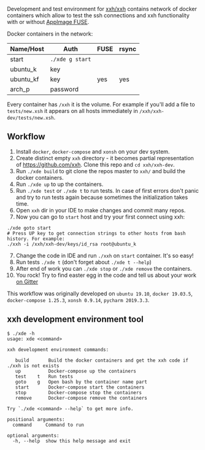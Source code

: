 Development and test environment for [xxh/xxh](https://github.com/xxh/xxh) contains 
network of docker containers which allow to test the ssh connections and xxh functionality 
with or without [AppImage FUSE](https://github.com/AppImage/AppImageKit/wiki/FUSE). 

Docker containers in the network:

| Name/Host | Auth             | FUSE | rsync |
|-----------|------------------|------|-------|
| start     | `./xde g start`  |      |       |
| ubuntu_k  | key              |      |       |
| ubuntu_kf | key              | yes  |  yes  |
| arch_p    | password         |      |       |

Every container has `/xxh` it is the volume. For example if you'll add a file to `tests/new.xsh` 
it appears on all hosts immediately in `/xxh/xxh-dev/tests/new.xsh`.

## Workflow

1. Install `docker`, `docker-compose` and `xonsh` on your dev system.
2. Create distinct empty `xxh` directory - it becomes partial representation of https://github.com/xxh. Clone this repo and `cd xxh/xxh-dev`.
3. Run `./xde build` to git clone the repos master to `xxh/` and build the docker containers. 
4. Run `./xde up` to up the containers. 
5. Run `./xde test` or `./xde t` to run tests. In case of first errors don't panic and try to run tests again because sometimes 
the initialization takes time.
6. Open `xxh` dir in your IDE to make changes and commit many repos.
7. Now you can go to `start` host and try your first connect using xxh:
```
./xde goto start
# Press UP key to get connection strings to other hosts from bash history. For example:
./xxh -i /xxh/xxh-dev/keys/id_rsa root@ubuntu_k
```
7. Change the code in IDE and run `./xxh` on `start` container. It's so easy!
8. Run tests `./xde t` (don't forget about `./xde t --help`) 
8. After end of work you can `./xde stop` or `./xde remove` the containers. 
9. You rock! Try to find easter egg in the code and tell us about your work [on Gitter](https://gitter.im/xonssh-xxh/community)

This workflow was originally developed on `ubuntu 19.10`, `docker 19.03.5`, `docker-compose 1.25.3`, `xonsh 0.9.14`, `pycharm 2019.3.3`.

## xxh development environment tool

```
$ ./xde -h                                                                                                                                                                                              
usage: xde <command>

xxh development environment commands:

   build       Build the docker containers and get the xxh code if ./xxh is not exists
   up          Docker-compose up the containers
   test    t   Run tests
   goto    g   Open bash by the container name part
   start       Docker-compose start the containers
   stop        Docker-compose stop the containers
   remove      Docker-compose remove the containers
   
Try `./xde <command> --help` to get more info.   
   
positional arguments:
  command     Command to run

optional arguments:
  -h, --help  show this help message and exit

```
